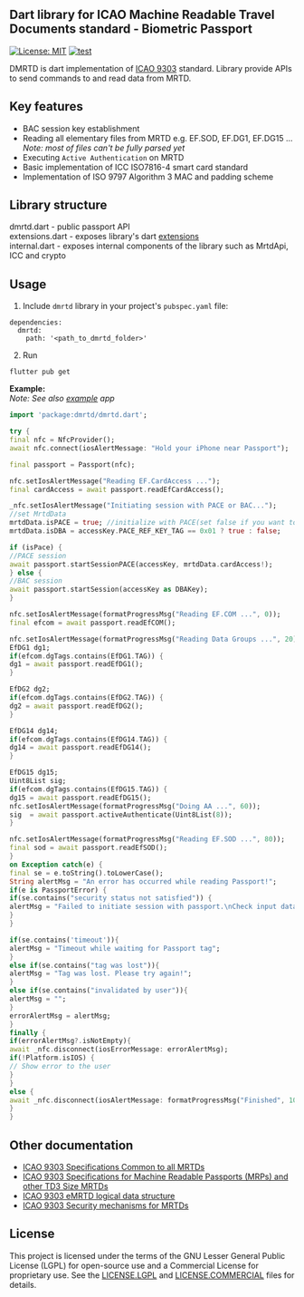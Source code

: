 ## Dart library for ICAO Machine Readable Travel Documents standard - Biometric Passport
[![License: MIT](https://img.shields.io/badge/License-MIT-blue.svg)](LICENSE)
[![test](https://github.com/ZeroPass/dmrtd/actions/workflows/test.yml/badge.svg?branch=master)](https://github.com/ZeroPass/dmrtd/actions/workflows/test.yml)

DMRTD is dart implementation of [ICAO 9303](https://www.icao.int/publications/pages/publication.aspx?docnum=9303) standard.
Library provide APIs to send commands to and read data from MRTD.

## Key features
* BAC session key establishment
* Reading all elementary files from MRTD e.g. EF.SOD, EF.DG1, EF.DG15 ...  
  *Note: most of files can't be fully parsed yet*
* Executing `Active Authentication` on MRTD
* Basic implementation of ICC ISO7816-4 smart card standard
* Implementation of ISO 9797 Algorithm 3 MAC and padding scheme

## Library structure
dmrtd.dart - public passport API  
extensions.dart - exposes library's dart [extensions](lib/src/extension)  
internal.dart - exposes internal components of the library such as MrtdApi, ICC and crypto

## Usage
1) Include `dmrtd` library in your project's `pubspec.yaml` file:
```
dependencies:
  dmrtd:
    path: '<path_to_dmrtd_folder>'
```
2) Run
 ```
 flutter pub get
 ```

**Example:**  
*Note: See also [example](example) app*

```dart
import 'package:dmrtd/dmrtd.dart';

try {
final nfc = NfcProvider();
await nfc.connect(iosAlertMessage: "Hold your iPhone near Passport");

final passport = Passport(nfc);

nfc.setIosAlertMessage("Reading EF.CardAccess ...");
final cardAccess = await passport.readEfCardAccess();

_nfc.setIosAlertMessage("Initiating session with PACE or BAC...");
//set MrtdData
mrtdData.isPACE = true; //initialize with PACE(set false if you want to do with DBA)
mrtdData.isDBA = accessKey.PACE_REF_KEY_TAG == 0x01 ? true : false;

if (isPace) {
//PACE session
await passport.startSessionPACE(accessKey, mrtdData.cardAccess!);
} else {
//BAC session
await passport.startSession(accessKey as DBAKey);
}

nfc.setIosAlertMessage(formatProgressMsg("Reading EF.COM ...", 0));
final efcom = await passport.readEfCOM();

nfc.setIosAlertMessage(formatProgressMsg("Reading Data Groups ...", 20));
EfDG1 dg1;
if(efcom.dgTags.contains(EfDG1.TAG)) {
dg1 = await passport.readEfDG1();
}

EfDG2 dg2;
if(efcom.dgTags.contains(EfDG2.TAG)) {
dg2 = await passport.readEfDG2();
}

EfDG14 dg14;
if(efcom.dgTags.contains(EfDG14.TAG)) {
dg14 = await passport.readEfDG14();
}

EfDG15 dg15;
Uint8List sig;
if(efcom.dgTags.contains(EfDG15.TAG)) {
dg15 = await passport.readEfDG15();
nfc.setIosAlertMessage(formatProgressMsg("Doing AA ...", 60));
sig  = await passport.activeAuthenticate(Uint8List(8));
}

nfc.setIosAlertMessage(formatProgressMsg("Reading EF.SOD ...", 80));
final sod = await passport.readEfSOD();
}
on Exception catch(e) {
final se = e.toString().toLowerCase();
String alertMsg = "An error has occurred while reading Passport!";
if(e is PassportError) {
if(se.contains("security status not satisfied")) {
alertMsg = "Failed to initiate session with passport.\nCheck input data!";
}
}

if(se.contains('timeout')){
alertMsg = "Timeout while waiting for Passport tag";
}
else if(se.contains("tag was lost")){
alertMsg = "Tag was lost. Please try again!";
}
else if(se.contains("invalidated by user")){
alertMsg = "";
}
errorAlertMsg = alertMsg;
}
finally {
if(errorAlertMsg?.isNotEmpty){
await _nfc.disconnect(iosErrorMessage: errorAlertMsg);
if(!Platform.isIOS) {
// Show error to the user
}
}
else {
await _nfc.disconnect(iosAlertMessage: formatProgressMsg("Finished", 100);
}
}
```

## Other documentation
* [ICAO 9303 Specifications Common to all MRTDs](https://www.icao.int/publications/Documents/9303_p3_cons_en.pdf)
* [ICAO 9303 Specifications for Machine Readable Passports (MRPs) and other TD3 Size MRTDs](https://www.icao.int/publications/Documents/9303_p4_cons_en.pdf)
* [ICAO 9303 eMRTD logical data structure](https://www.icao.int/publications/Documents/9303_p10_cons_en.pdf)
* [ICAO 9303 Security mechanisms for MRTDs](https://www.icao.int/publications/Documents/9303_p11_cons_en.pdf)

## License
This project is licensed under the terms of the GNU Lesser General Public License (LGPL) for open-source use and a Commercial License for proprietary use. See the [LICENSE.LGPL](/LICENSE.LGPL) and [LICENSE.COMMERCIAL](/LICENSE.COMMERCIAL) files for details.

